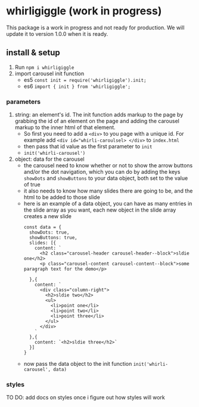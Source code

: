 # whirligiggle (work in progress)
This package is a work in progress and not ready for production. We will update it to version 1.0.0 when it is ready.

## install & setup
1. Run `npm i whirligiggle`
2. import carousel init function
    - es5 `const init = require('whirligiggle').init;`
    - es6 `import { init } from 'whirligiggle';`

### parameters
1. string: an element's id. The init function adds markup to the page by grabbing the id of an element on the page and adding the carousel markup to the inner html of that element. 
    - So first you need to add a `<div>` to you page with a unique id. For example add `<div id="whirli-caroulsel> </div>` to `index.html`
    - then pass that id value as the first parameter to `init`
    - `init('whirli-carousel')`
2. object: data for the carousel
    - the carousel need to know whether or not to show the arrow buttons and/or the dot navigation, which you can do by adding the keys `showDots` and `showButtons` to your data object, both set to the value of true
    - it also needs to know how many slides there are going to be, and the html to be added to those slide
    - here is an example of a data object, you can have as many entries in the slide array as you want, each new object in the slide array creates a new slide
      ```
      const data = {
        showDots: true,
        showButtons: true,
        slides: [{
          content: `
            <h2 class="carousel-header carousel-header--block">sldie one</h2>
            <p class="carousel-content carousel-content--block">some paragraph text for the demo</p>
          `
        },{
          content: `
            <div class="column-right">
              <h2>sldie two</h2>
              <ul>
                <li>point one</li>
                <li>point two</li>
                <li>point three</li>
              </ul>
            </div>
          `
        },{
          content: `<h2>sldie three</h2>`
        }]
      }
      ```
   - now pass the data object to the init function `init('whirli-carousel', data)`

### styles

TO DO: add docs on styles once i figure out how styles will work